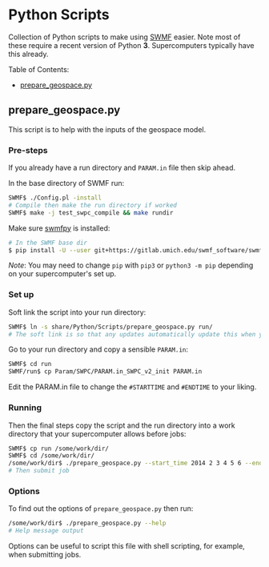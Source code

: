 Python Scripts
==============

Collection of Python scripts to make using [SWMF](https://gitlab.umich.edu/swmf_software/SWMF) easier. Note most of these require a recent version of Python __3__. Supercomputers typically have this already.

Table of Contents:

- [prepare_geospace.py](#prepare_geospace.py)

prepare_geospace.py
-------------------

This script is to help with the inputs of the geospace model.

### Pre-steps

If you already have a run directory and `PARAM.in` file then skip ahead.

In the base directory of SWMF run:

```bash
SWMF$ ./Config.pl -install
# Compile then make the run directory if worked
SWMF$ make -j test_swpc_compile && make rundir
```
Make sure [swmfpy](https://gitlab.umich.edu/swmf_software/swmfpy) is installed:

```bash
# In the SWMF base dir
$ pip install -U --user git+https://gitlab.umich.edu/swmf_software/swmfpy.git@master
```
*Note*: You may need to change `pip` with `pip3` or `python3 -m pip` depending on your supercomputer's set up.

### Set up


Soft link the script into your run directory:

```bash
SWMF$ ln -s share/Python/Scripts/prepare_geospace.py run/
# The soft link is so that any updates automatically update this when you pull
```

Go to your run directory and copy a sensible `PARAM.in`:

```bash
SWMF$ cd run
SWMF/run$ cp Param/SWPC/PARAM.in_SWPC_v2_init PARAM.in
```

Edit the PARAM.in file to change the `#STARTTIME` and `#ENDTIME` to your liking.

### Running

Then the final steps copy the script and the run directory into a work directory that your supercomputer allows before jobs:

```bash
SWMF$ cp run /some/work/dir/
SWMF$ cd /some/work/dir/
/some/work/dir$ ./prepare_geospace.py --start_time 2014 2 3 4 5 6 --end_time 2014 3 4 5 6 7
# Then submit job
```

### Options

To find out the options of `prepare_geospace.py` then run:

```bash
/some/work/dir$ ./prepare_geospace.py --help
# Help message output
```

Options can be useful to script this file with shell scripting, for example, when submitting jobs.
